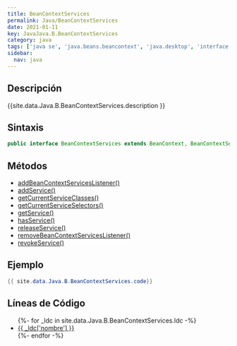 ```yaml
---
title: BeanContextServices
permalink: Java/BeanContextServices
date: 2021-01-11
key: JavaJava.B.BeanContextServices
category: java
tags: ['java se', 'java.beans.beancontext', 'java.desktop', 'interface java', 'Java 1.0']
sidebar: 
  nav: java
---
```


## Descripción
{{site.data.Java.B.BeanContextServices.description }}

## Sintaxis
~~~java
public interface BeanContextServices extends BeanContext, BeanContextServicesListener
~~~

## Métodos
* [addBeanContextServicesListener()](/Java/BeanContextServices/addBeanContextServicesListener)
* [addService()](/Java/BeanContextServices/addService)
* [getCurrentServiceClasses()](/Java/BeanContextServices/getCurrentServiceClasses)
* [getCurrentServiceSelectors()](/Java/BeanContextServices/getCurrentServiceSelectors)
* [getService()](/Java/BeanContextServices/getService)
* [hasService()](/Java/BeanContextServices/hasService)
* [releaseService()](/Java/BeanContextServices/releaseService)
* [removeBeanContextServicesListener()](/Java/BeanContextServices/removeBeanContextServicesListener)
* [revokeService()](/Java/BeanContextServices/revokeService)

## Ejemplo
~~~java
{{ site.data.Java.B.BeanContextServices.code}}
~~~

## Líneas de Código
<ul>
{%- for _ldc in site.data.Java.B.BeanContextServices.ldc -%}
   <li>
       <a href="{{_ldc['url'] }}">{{ _ldc['nombre'] }}</a>
   </li>
{%- endfor -%}
</ul>
